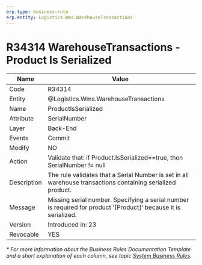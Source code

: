 ```yaml
---
erp.type: business-rule
erp.entity: Logistics.Wms.WarehouseTransactions
---
```


# R34314 WarehouseTransactions - Product Is Serialized

| Name | Value |
| ---- | ----- |
| Code | R34314 |
| Entity |@Logistics.Wms.WarehouseTransactions |
| Name | ProductIsSerialized |
| Attribute | SerialNumber |
| Layer | Back-End |
| Events | Commit |
| Modify | NO |
| Action | Validate that: if  Product.IsSerialized==true, then SerialNumber != null    |
| Description | The rule validates that a Serial Number is set in all warehouse transactions containing serialized product. |
| Message | Missing serial number. Specifying a serial number is required for product '[Product]' because it is serialized. |
| Version | Introduced in: 23 |
| Revocable | YES |


*\* For more information about the Business Rules Documentation Template and a short explanation of each column, see
topic [System Business Rules](../templates/template-description-system-business-rules.md).*
